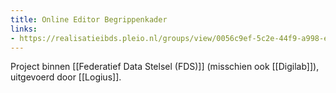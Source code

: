 ```yaml
---
title: Online Editor Begrippenkader
links:
- https://realisatieibds.pleio.nl/groups/view/0056c9ef-5c2e-44f9-a998-e735f1e9ccaa/federatief-datastelsel/questions/view/e01a959f-1791-4794-8264-e5b80f45c735/oproep-deelname-gebruikerstest-tbv-ontwikkeling-online-editor-om-begrippenkaders-te-beschrijven
---
```

Project binnen [[Federatief Data Stelsel (FDS)]] (misschien ook [[Digilab]]), uitgevoerd door [[Logius]].